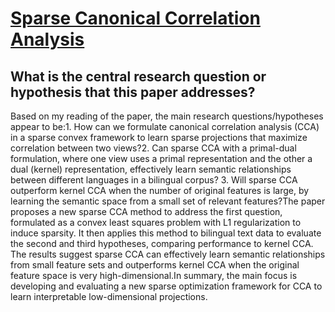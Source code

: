 # [Sparse Canonical Correlation Analysis](https://arxiv.org/abs/0908.2724v1)

## What is the central research question or hypothesis that this paper addresses?

Based on my reading of the paper, the main research questions/hypotheses appear to be:1. How can we formulate canonical correlation analysis (CCA) in a sparse convex framework to learn sparse projections that maximize correlation between two views?2. Can sparse CCA with a primal-dual formulation, where one view uses a primal representation and the other a dual (kernel) representation, effectively learn semantic relationships between different languages in a bilingual corpus? 3. Will sparse CCA outperform kernel CCA when the number of original features is large, by learning the semantic space from a small set of relevant features?The paper proposes a new sparse CCA method to address the first question, formulated as a convex least squares problem with L1 regularization to induce sparsity. It then applies this method to bilingual text data to evaluate the second and third hypotheses, comparing performance to kernel CCA. The results suggest sparse CCA can effectively learn semantic relationships from small feature sets and outperforms kernel CCA when the original feature space is very high-dimensional.In summary, the main focus is developing and evaluating a new sparse optimization framework for CCA to learn interpretable low-dimensional projections.
